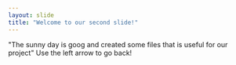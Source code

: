 ```yaml
---
layout: slide
title: "Welcome to our second slide!"
---
```

"The sunny day is goog and created some files that is useful for our project"
Use the left arrow to go back!
